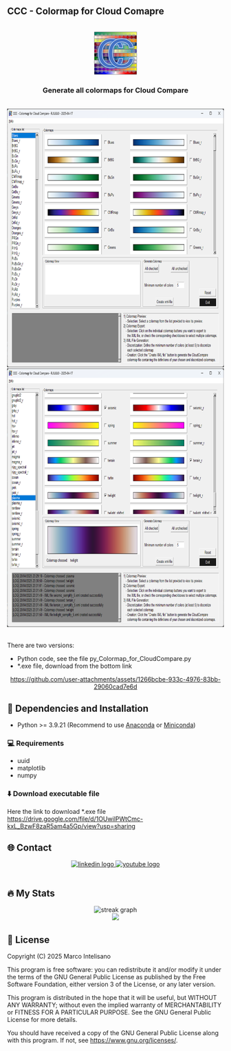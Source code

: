 ## CCC - Colormap for Cloud Comapre

<!-- PROJECT LOGO -->
<br />
<div align="center">
    <img src="imgs/CCC_Colormap_CloudCompare-200x200.png" alt="Logo" height="100">
<h3 align="center">Generate all colormaps for Cloud Compare</h3>
</div>
<br/>
<div align="center">
    <img src="imgs/01-CCC-Colormaps_for_CloudCompare.png" alt="Screenshot" height="600">
    <img src="imgs/04-CCC-Colormaps_for_CloudCompare.png" alt="Screenshot" height="600">
</div>
<br/>





There are two versions: 
- Python code, see the file py_Colormap_for_CloudCompare.py
- *.exe file, download from the bottom link

<div align="center">
    
https://github.com/user-attachments/assets/1266bcbe-933c-4976-83bb-29060cad7e6d


</div>

## :wrench: Dependencies and Installation

- Python >= 3.9.21 (Recommend to use [Anaconda](https://www.anaconda.com/download/#linux) or [Miniconda](https://docs.conda.io/en/latest/miniconda.html))

### :computer: Requirements

- uuid
- matplotlib
- numpy

### ⬇️ Download executable file 

Here the link to download *.exe file
https://drive.google.com/file/d/1OUwilPWtCmc-kxL_BzwF8zaR5am4a5Gp/view?usp=sharing




<!-- CONTACT -->
## 🌐 Contact

<div align="center">
  <a href="https://www.linkedin.com/in/engineermarcointelisano/" target="_blank">
    <img src="https://img.shields.io/static/v1?message=LinkedIn&logo=linkedin&label=&color=0077B5&logoColor=white&labelColor=&style=for-the-badge" height="25" alt="linkedin logo"  />
  </a>
  <a href="https://www.youtube.com/@MarcoIntelisano" target="_blank">
    <img src="https://img.shields.io/static/v1?message=Youtube&logo=youtube&label=&color=FF0000&logoColor=white&labelColor=&style=for-the-badge" height="25" alt="youtube logo"  />
  </a>
</div>
<br/>


<!-- Stats -->
## 🔥 My Stats

<div align="center">
  <img src="https://streak-stats.demolab.com?user=MarcoIntelisano&locale=en&mode=daily&theme=dark&hide_border=false&border_radius=5&order=3" height="220" alt="streak graph"  />
</div>


<div align="center">
  <img src="https://visitor-badge.laobi.icu/badge?page_id=MarcoIntelisano.CCC-Colormap-for-Cloud-Compare"  />
</div>




## :scroll: License
Copyright (C) 2025 Marco Intelisano

This program is free software: you can redistribute it and/or modify it under the terms of the GNU General Public License as published by the Free Software Foundation, either version 3 of the License, or any later version.

This program is distributed in the hope that it will be useful, but WITHOUT ANY WARRANTY; without even the implied warranty of MERCHANTABILITY or FITNESS FOR A PARTICULAR PURPOSE. See the GNU General Public License for more details.

You should have received a copy of the GNU General Public License along with this program. If not, see https://www.gnu.org/licenses/.
